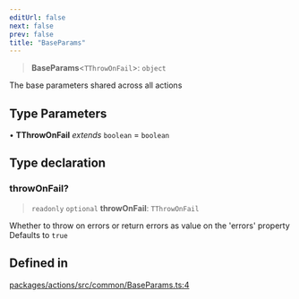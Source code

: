 ```yaml
---
editUrl: false
next: false
prev: false
title: "BaseParams"
---
```


> **BaseParams**\<`TThrowOnFail`\>: `object`

The base parameters shared across all actions

## Type Parameters

• **TThrowOnFail** *extends* `boolean` = `boolean`

## Type declaration

### throwOnFail?

> `readonly` `optional` **throwOnFail**: `TThrowOnFail`

Whether to throw on errors or return errors as value on the 'errors' property
Defaults to `true`

## Defined in

[packages/actions/src/common/BaseParams.ts:4](https://github.com/qbzzt/tevm-monorepo/blob/main/packages/actions/src/common/BaseParams.ts#L4)

